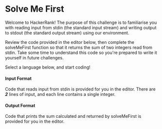 # Solve Me First

Welcome to HackerRank! The purpose of this challenge is to familiarise you with reading input from stdin (the standard input stream) and writing output to stdout (the standard output stream) using our environment.

Review the code provided in the editor below, then complete the solveMeFirst function so that it returns the sum of two integers read from stdin. Take some time to understand this code so you're prepared to write it yourself in future challenges.

Select a language below, and start coding!

#### Input Format
Code that reads input from stdin is provided for you in the editor. There are __*2*__ lines of input, and each line contains a single integer.

#### Output Format
Code that prints the sum calculated and returned by solveMeFirst is provided for you in the editor.
